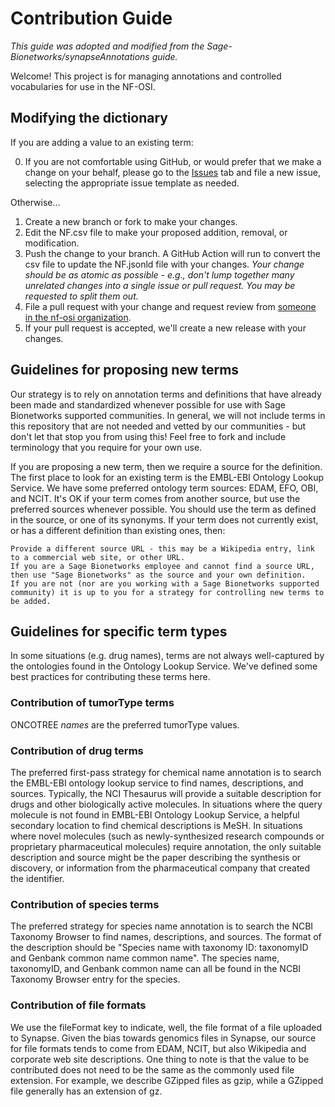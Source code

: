 # Contribution Guide

_This guide was adopted and modified from the Sage-Bionetworks/synapseAnnotations guide._ 

Welcome! This project is for managing annotations and controlled vocabularies for use in the NF-OSI. 

## Modifying the dictionary

If you are adding a value to an existing term:

0) If you are not comfortable using GitHub, or would prefer that we make a change on your behalf, please go to the [Issues](https://github.com/nf-osi/nf-metadata-dictionary/issues) tab and file a new issue, selecting the appropriate issue template as needed.

Otherwise...
1) Create a new branch or fork to make your changes. 
2) Edit the NF.csv file to make your proposed addition, removal, or modification.
3) Push the change to your branch. A GitHub Action will run to convert the csv file to update the NF.jsonld file with your changes. _Your change should be as atomic as possible - e.g., don't lump together many unrelated changes into a single issue or pull request. You may be requested to split them out._
4) File a pull request with your change and request review from [someone in the nf-osi organization](https://github.com/orgs/nf-osi/people).
5) If your pull request is accepted, we'll create a new release with your changes. 

## Guidelines for proposing new terms

Our strategy is to rely on annotation terms and definitions that have already been made and standardized whenever possible for use with Sage Bionetworks supported communities. In general, we will not include terms in this repository that are not needed and vetted by our communities - but don't let that stop you from using this! Feel free to fork and include terminology that you require for your own use.

If you are proposing a new term, then we require a source for the definition. The first place to look for an existing term is the EMBL-EBI Ontology Lookup Service. We have some preferred ontology term sources: EDAM, EFO, OBI, and NCIT. It's OK if your term comes from another source, but use the preferred sources whenever possible. You should use the term as defined in the source, or one of its synonyms. If your term does not currently exist, or has a different definition than existing ones, then:

    Provide a different source URL - this may be a Wikipedia entry, link to a commercial web site, or other URL.
    If you are a Sage Bionetworks employee and cannot find a source URL, then use "Sage Bionetworks" as the source and your own definition.
    If you are not (nor are you working with a Sage Bionetworks supported community) it is up to you for a strategy for controlling new terms to be added.

## Guidelines for specific term types
In some situations (e.g. drug names), terms are not always well-captured by the ontologies found in the Ontology Lookup Service. We've defined some best practices for contributing these terms here.

### Contribution of tumorType terms
ONCOTREE _names_ are the preferred tumorType values. 

### Contribution of drug terms
The preferred first-pass strategy for chemical name annotation is to search the EMBL-EBI ontology lookup service to find names, descriptions, and sources. Typically, the NCI Thesaurus will provide a suitable description for drugs and other biologically active molecules. In situations where the query molecule is not found in EMBL-EBI Ontology Lookup Service, a helpful secondary location to find chemical descriptions is MeSH.
In situations where novel molecules (such as newly-synthesized research compounds or proprietary pharmaceutical molecules) require annotation, the only suitable description and source might be the paper describing the synthesis or discovery, or information from the pharmaceutical company that created the identifier.

### Contribution of species terms
The preferred strategy for species name annotation is to search the NCBI Taxonomy Browser to find names, descriptions, and sources. The format of the description should be "Species name with taxonomy ID: taxonomyID and Genbank common name common name". The species name, taxonomyID, and Genbank common name can all be found in the NCBI Taxonomy Browser entry for the species.

### Contribution of file formats
We use the fileFormat key to indicate, well, the file format of a file uploaded to Synapse. Given the bias towards genomics files in Synapse, our source for file formats tends to come from EDAM, NCIT, but also Wikipedia and corporate web site descriptions. One thing to note is that the value to be contributed does not need to be the same as the commonly used file extension. For example, we describe GZipped files as gzip, while a GZipped file generally has an extension of gz.
